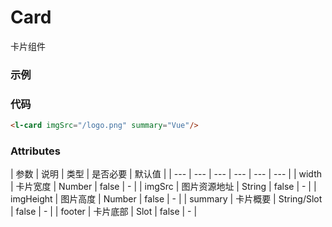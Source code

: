 # Card
卡片组件

### 示例
<l-card imgSrc="/lzg-ui/logo.png" summary="Vue"/>

### 代码
```html
<l-card imgSrc="/logo.png" summary="Vue"/>
```

### Attributes
| 参数 | 说明 | 类型 | 是否必要 | 默认值 |
| --- | --- | --- | --- | --- | --- |
| width | 卡片宽度 | Number | false | - |
| imgSrc | 图片资源地址 | String | false | - |
| imgHeight | 图片高度 | Number | false | - |
| summary | 卡片概要 | String/Slot | false | - |
| footer | 卡片底部 | Slot | false | - |